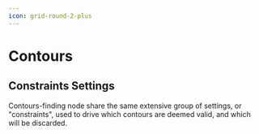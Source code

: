 ```yaml
---
icon: grid-round-2-plus
---
```


# Contours

## Constraints Settings

Contours-finding node share the same extensive group of settings, or "constraints", used to drive which contours are deemed valid, and which will be discarded.
